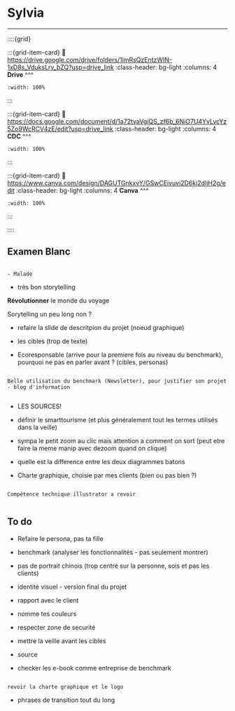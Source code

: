 # Sylvia

***

::::{grid} 

:::{grid-item-card}
:link: https://drive.google.com/drive/folders/1lmRsQzEntzWIN-1xD8s_VduksLrv_bZQ?usp=drive_link
:class-header: bg-light
:columns: 4
**Drive**
^^^


```{image} ../../Docs/Logos/256px-Google_Drive_icon_(2020).svg.png
:width: 100%
```

:::

:::{grid-item-card}
:link: https://docs.google.com/document/d/1a72tvaVgiQS_zf6b_6NiO7U4YvLvcYz5Zo9WcRCV4zE/edit?usp=drive_link
:class-header: bg-light
:columns: 4
**CDC**
^^^


```{image} ../../Docs/Logos/256px-Microsoft_Office_Word_(2019–present).svg.png
:width: 100%
```

:::

:::{grid-item-card}
:link: https://www.canva.com/design/DAGUTGnkxvY/GSwCEivuvi2D6kj2dIjH2g/edit
:class-header: bg-light
:columns: 4
**Canva**
^^^


```{image} ../../Docs/Logos/Canva_icon_2021.svg
:width: 100%
```

:::

::::

## Examen Blanc

```{note}

- Malade

```

- très bon storytelling 

**Révolutionner** le monde du voyage

Sorytelling un peu long non ?


- refaire la slide de descritpion du projet (noeud graphique)

- les cibles (trop de texte)


- Ecoresponsable (arrive pour la premiere fois au niveau du benchmark), pourquoi ne pas en parler avant ? (cibles, personas)


```{note}

Belle utilisation du benchmark (Newsletter), pour justifier son projet - blog d'information


```

- LES SOURCES!

- définir le smarttourisme (et plus généralement tout les termes utilisés dans la veille)

- sympa le petit zoom au clic mais attention a comment on sort (peut etre faire la meme manip avec dezoom quand on clique)

- quelle est la difference entre les deux diagrammes batons

- Charte graphique, choisie par mes clients (bien ou pas bien ?)


```{warning}

Compétence technique illustrator a revoir


```

## To do

- Refaire le persona, pas ta fille

- benchmark (analyser les fonctionnalités - pas seulement montrer)

- pas de portrait chinois (trop centré sur la personne, sois et pas les clients)

- identité visuel - version final du projet

- rapport avec le client

- nomme tes couleurs

- respecter zone de securité

- mettre la veille avant les cibles

- source

- checker les e-book comme entreprise de benchmark

```{warning}

revoir la charte graphique et le logo

```

- phrases de transition tout du long 